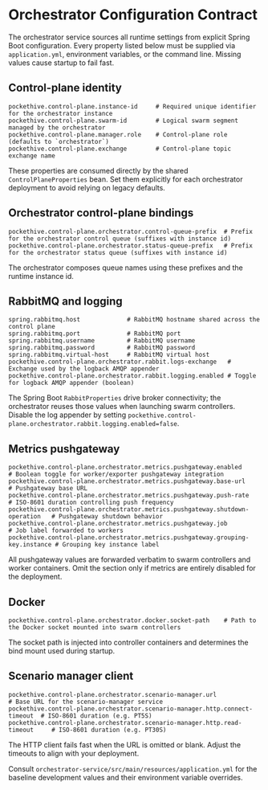 # Orchestrator Configuration Contract

The orchestrator service sources all runtime settings from explicit Spring Boot
configuration. Every property listed below must be supplied via
`application.yml`, environment variables, or the command line. Missing values
cause startup to fail fast.

## Control-plane identity

```
pockethive.control-plane.instance-id     # Required unique identifier for the orchestrator instance
pockethive.control-plane.swarm-id        # Logical swarm segment managed by the orchestrator
pockethive.control-plane.manager.role    # Control-plane role (defaults to `orchestrator`)
pockethive.control-plane.exchange        # Control-plane topic exchange name
```

These properties are consumed directly by the shared `ControlPlaneProperties`
bean. Set them explicitly for each orchestrator deployment to avoid relying on
legacy defaults.

## Orchestrator control-plane bindings

```
pockethive.control-plane.orchestrator.control-queue-prefix  # Prefix for the orchestrator control queue (suffixes with instance id)
pockethive.control-plane.orchestrator.status-queue-prefix   # Prefix for the orchestrator status queue (suffixes with instance id)
```

The orchestrator composes queue names using these prefixes and the runtime
instance id.

## RabbitMQ and logging

```
spring.rabbitmq.host             # RabbitMQ hostname shared across the control plane
spring.rabbitmq.port             # RabbitMQ port
spring.rabbitmq.username         # RabbitMQ username
spring.rabbitmq.password         # RabbitMQ password
spring.rabbitmq.virtual-host     # RabbitMQ virtual host
pockethive.control-plane.orchestrator.rabbit.logs-exchange   # Exchange used by the logback AMQP appender
pockethive.control-plane.orchestrator.rabbit.logging.enabled # Toggle for logback AMQP appender (boolean)
```

The Spring Boot `RabbitProperties` drive broker connectivity; the orchestrator
reuses those values when launching swarm controllers. Disable the log appender
by setting `pockethive.control-plane.orchestrator.rabbit.logging.enabled=false`.

## Metrics pushgateway

```
pockethive.control-plane.orchestrator.metrics.pushgateway.enabled              # Boolean toggle for worker/exporter pushgateway integration
pockethive.control-plane.orchestrator.metrics.pushgateway.base-url             # Pushgateway base URL
pockethive.control-plane.orchestrator.metrics.pushgateway.push-rate            # ISO-8601 duration controlling push frequency
pockethive.control-plane.orchestrator.metrics.pushgateway.shutdown-operation   # Pushgateway shutdown behavior
pockethive.control-plane.orchestrator.metrics.pushgateway.job                  # Job label forwarded to workers
pockethive.control-plane.orchestrator.metrics.pushgateway.grouping-key.instance # Grouping key instance label
```

All pushgateway values are forwarded verbatim to swarm controllers and worker
containers. Omit the section only if metrics are entirely disabled for the
deployment.

## Docker

```
pockethive.control-plane.orchestrator.docker.socket-path    # Path to the Docker socket mounted into swarm controllers
```

The socket path is injected into controller containers and determines the bind
mount used during startup.

## Scenario manager client

```
pockethive.control-plane.orchestrator.scenario-manager.url                # Base URL for the scenario-manager service
pockethive.control-plane.orchestrator.scenario-manager.http.connect-timeout  # ISO-8601 duration (e.g. PT5S)
pockethive.control-plane.orchestrator.scenario-manager.http.read-timeout     # ISO-8601 duration (e.g. PT30S)
```

The HTTP client fails fast when the URL is omitted or blank. Adjust the
timeouts to align with your deployment.

Consult `orchestrator-service/src/main/resources/application.yml` for the
baseline development values and their environment variable overrides.
